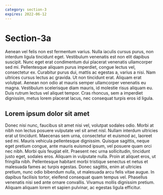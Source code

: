 ```yaml
---
category: section-3
expires: 2022-06-12
---
```


# Section-3a

Aenean vel felis non est fermentum varius. Nulla iaculis cursus purus, non interdum ligula tincidunt eget. Vestibulum venenatis est non elit dapibus suscipit. Nunc eget erat condimentum dui placerat venenatis ullamcorper sed mi. Pellentesque aliquam purus imperdiet, congue lectus vel, consectetur ex. Curabitur purus dui, mattis ac egestas a, varius a nisi. Nam ultrices cursus lectus ac gravida. Ut non tincidunt erat. Aliquam erat volutpat. Aenean non odio at mauris semper ullamcorper venenatis eu magna. Vestibulum scelerisque diam mauris, id molestie risus aliquam eu. Duis rutrum lectus vel aliquet tempor. Cras rhoncus, sem a imperdiet dignissim, metus lorem placerat lacus, nec consequat turpis eros id ligula.

## Lorem ipsum dolor sit amet

Donec nisi nunc, faucibus sit amet nisi vel, volutpat sodales odio. Morbi at nibh non lectus posuere vulputate vel sit amet nisl. Nullam interdum ultricies erat ut tincidunt. Maecenas sem urna, consectetur et euismod ac, laoreet sed mi. Mauris vehicula pellentesque dignissim. Quisque sagittis, neque eget pretium congue, ante mauris euismod ipsum, vel posuere quam orci nec nibh. Morbi quis feugiat elit. Praesent nec urna sollicitudin, tincidunt justo eget, sodales eros. Aliquam in vulputate nulla. Proin at aliquet eros, ut fringilla nibh. Pellentesque habitant morbi tristique senectus et netus et malesuada fames ac turpis egestas. Donec sagittis, enim at ultricies pretium, nunc odio bibendum nulla, ut malesuada arcu felis vitae augue. In dapibus facilisis tortor, eleifend consequat quam tempus vel. Phasellus venenatis nisi sed ante ornare convallis. Vivamus mollis dignissim pretium. Aliquam aliquam lorem et sapien pulvinar, ac egestas ligula efficitur.
